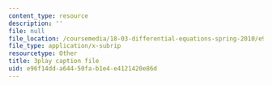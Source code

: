 ```yaml
---
content_type: resource
description: ''
file: null
file_location: /coursemedia/18-03-differential-equations-spring-2010/e96f14dda64450fab1e4e4121420e86d_LbKKzMag5Rc.vtt
file_type: application/x-subrip
resourcetype: Other
title: 3play caption file
uid: e96f14dd-a644-50fa-b1e4-e4121420e86d
---
```

